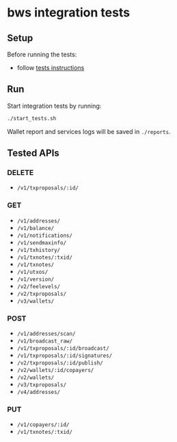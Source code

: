 # bws integration tests

## Setup

Before running the tests:
- follow [tests instructions](/tests/README.md)


## Run

Start integration tests by running:
```bash
./start_tests.sh
```

Wallet report and services logs will be saved in `./reports`.


## Tested APIs

### DELETE

- `/v1/txproposals/:id/`

### GET

- `/v1/addresses/`
- `/v1/balance/`
- `/v1/notifications/`
- `/v1/sendmaxinfo/`
- `/v1/txhistory/`
- `/v1/txnotes/:txid/`
- `/v1/txnotes/`
- `/v1/utxos/`
- `/v1/version/`
- `/v2/feelevels/`
- `/v2/txproposals/`
- `/v3/wallets/`

### POST

- `/v1/addresses/scan/`
- `/v1/broadcast_raw/`
- `/v1/txproposals/:id/broadcast/`
- `/v1/txproposals/:id/signatures/`
- `/v2/txproposals/:id/publish/`
- `/v2/wallets/:id/copayers/`
- `/v2/wallets/`
- `/v3/txproposals/`
- `/v4/addresses/`

### PUT

- `/v1/copayers/:id/`
- `/v1/txnotes/:txid/`
